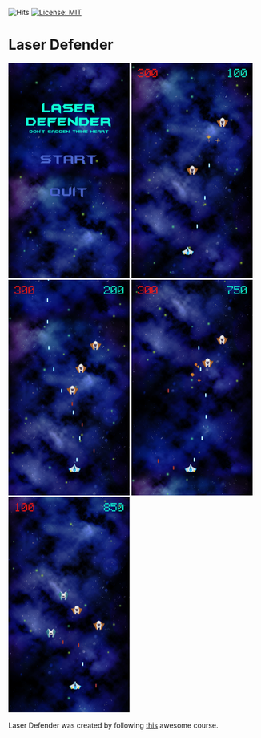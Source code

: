![Hits](https://hitcounter.pythonanywhere.com/count/tag.svg?url=https%3A%2F%2Fgithub.com%2Fkursaterdogan%2FLaser-Defender)
[![License: MIT](https://img.shields.io/badge/License-MIT-blue.svg)](https://github.com/soullreaver/soullreaver.github.io/blob/master/LICENSE)

# Laser Defender

<img src="https://raw.githubusercontent.com/kursaterdogan/Laser-Defender/master/Screenshot/Screenshot%200.png" width="242" height="430">

<img src="https://raw.githubusercontent.com/kursaterdogan/Laser-Defender/master/Screenshot/Screenshot%201.png" width="242" height="430">

<img src="https://raw.githubusercontent.com/kursaterdogan/Laser-Defender/master/Screenshot/Screenshot%202.png" width="242" height="430">

<img src="https://raw.githubusercontent.com/kursaterdogan/Laser-Defender/master/Screenshot/Screenshot%203.png" width="242" height="430">

<img src="https://raw.githubusercontent.com/kursaterdogan/Laser-Defender/master/Screenshot/Screenshot%204.png" width="242" height="430">

Laser Defender was created by following [this](https://www.udemy.com/course/unitycourse/) awesome course.




 
